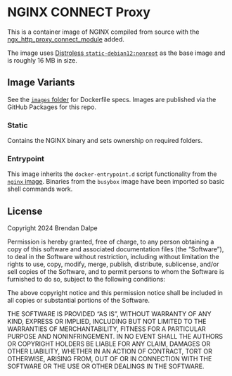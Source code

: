 # NGINX CONNECT Proxy

This is a container image of NGINX compiled from source with the [ngx_http_proxy_connect_module](https://github.com/chobits/ngx_http_proxy_connect_module) added.

The image uses [Distroless `static-debian12:nonroot`](https://github.com/GoogleContainerTools/distroless) as the base image and is roughly 16 MB in size.

## Image Variants

See the [`images` folder](images) for Dockerfile specs. Images are published via the GitHub Packages for this repo.

### Static
Contains the NGINX binary and sets ownership on required folders.

### Entrypoint

This image inherits the `docker-entrypoint.d` script functionality from the [`nginx` image](https://github.com/nginxinc/docker-nginx). Binaries from the `busybox` image have been imported so basic shell commands work.

## License

Copyright 2024 Brendan Dalpe

Permission is hereby granted, free of charge, to any person obtaining a copy of this software and associated documentation files (the “Software”), to deal in the Software without restriction, including without limitation the rights to use, copy, modify, merge, publish, distribute, sublicense, and/or sell copies of the Software, and to permit persons to whom the Software is furnished to do so, subject to the following conditions:

The above copyright notice and this permission notice shall be included in all copies or substantial portions of the Software.

THE SOFTWARE IS PROVIDED “AS IS”, WITHOUT WARRANTY OF ANY KIND, EXPRESS OR IMPLIED, INCLUDING BUT NOT LIMITED TO THE WARRANTIES OF MERCHANTABILITY, FITNESS FOR A PARTICULAR PURPOSE AND NONINFRINGEMENT. IN NO EVENT SHALL THE AUTHORS OR COPYRIGHT HOLDERS BE LIABLE FOR ANY CLAIM, DAMAGES OR OTHER LIABILITY, WHETHER IN AN ACTION OF CONTRACT, TORT OR OTHERWISE, ARISING FROM, OUT OF OR IN CONNECTION WITH THE SOFTWARE OR THE USE OR OTHER DEALINGS IN THE SOFTWARE.